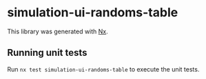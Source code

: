 # simulation-ui-randoms-table

This library was generated with [Nx](https://nx.dev).

## Running unit tests

Run `nx test simulation-ui-randoms-table` to execute the unit tests.
